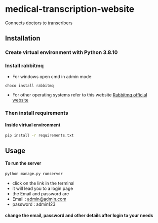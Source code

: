 # medical-transcription-website
Connects doctors to transcribers

## Installation

### Create virtual environment with Python 3.8.10

### Install rabbitmq
- For windows open cmd in admin mode
```bash
choco install rabbitmq
```
- For other operating systems refer to this website [Rabbitmq official website](https://www.rabbitmq.com/download.html)

### Then install requirements
#### Inside virtual environment
```bash
pip install -r requirements.txt
```

## Usage
#### To run the server
```bash
python manage.py runserver
```
- click on the link in the terminal
- it will lead you to a login page
- the Email and password are
- Email : admin@admin.com
- password : admin123

#### change the email, password and other details after login to your needs


